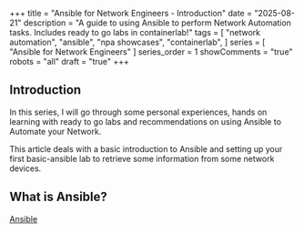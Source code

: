 +++
title = "Ansible for Network Engineers - Introduction"
date = "2025-08-21"
description = "A guide to using Ansible to perform Network Automation tasks. Includes ready to go labs in containerlab!"
tags = [
    "network automation",
    "ansible",
    "npa showcases",
    "containerlab",
]
series = [
    "Ansible for Network Engineers"
]
series_order = 1
showComments = "true"
robots = "all"
draft = "true"
+++

## Introduction

In this series, I will go through some personal experiences, hands on learning with ready to go labs and recommendations on using Ansible to Automate your Network.

This article deals with a basic introduction to Ansible and setting up your first basic-ansible lab to retrieve some information from some network devices.

## What is Ansible?

[Ansible](https://www.redhat.com/en/ansible-collaborative)


